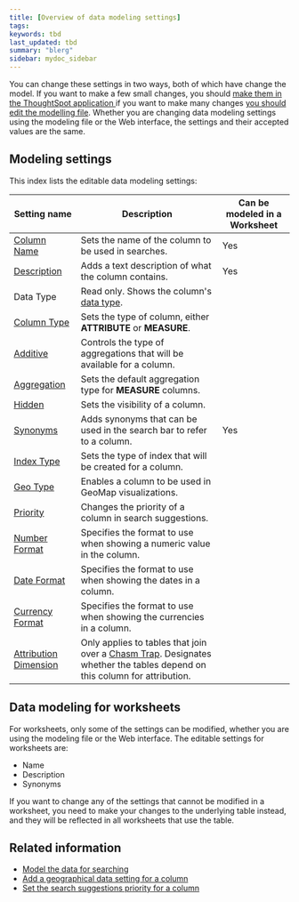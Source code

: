 ```yaml
---
title: [Overview of data modeling settings]
tags:
keywords: tbd
last_updated: tbd
summary: "blerg"
sidebar: mydoc_sidebar
---
```


You can change these settings in two ways, both of which have change the model. If you want to make a few small changes, you should [make them in the ThoughtSpot application ](/pages/admin/data_modeling/model_data_in_UI.html) if you want to make many changes [you should edit the modelling file](/pages/admin/data_modeling/edit_model_file.html#). Whether you are changing data modeling settings using the modeling file or the Web interface, the settings and their accepted values are the same.

## Modeling settings

This index lists the editable data modeling settings:

|Setting name|Description|Can be modeled in a Worksheet|
|------------|-----------|-----------------------------|
|[Column Name](change_column_basics.html#change-the-column-name#)|Sets the name of the column to be used in searches.|Yes|
|[Description](change_column_basics.html#change-column-description)|Adds a text description of what the column contains.|Yes|
|Data Type|Read only. Shows the column's [data type](../loading/datatypes.html#).| |
|[Column Type](change_column_basics.html#change-column-type)|Sets the type of column, either **ATTRIBUTE** or **MEASURE**.| |
|[Additive](change_aggreg_additive.html#)|Controls the type of aggregations that will be available for a column.| |
|[Aggregation](change_aggreg_additive.html#)|Sets the default aggregation type for **MEASURE** columns.| |
|[Hidden](change_visibility_synonym.html#)|Sets the visibility of a column.| |
|[Synonyms](change_visibility_synonym.html#)|Adds synonyms that can be used in the search bar to refer to a column.|Yes|
|[Index Type](change_index.html#)|Sets the type of index that will be created for a column.| |
|[Geo Type](model_geo_data.html#)|Enables a column to be used in GeoMap visualizations.| |
|[Priority](change_column_priority.html#)|Changes the priority of a column in search suggestions.| |
|[Number Format](set_format_pattern_numbers.html#)|Specifies the format to use when showing a numeric value in the column.| |
|[Date Format](set_format_pattern_numbers.html#date-format)|Specifies the format to use when showing the dates in a column.| |
|[Currency Format](set_format_pattern_numbers.html#set-currency-format)|Specifies the format to use when showing the currencies in a column.| |
|[Attribution Dimension](attributable_dimension.html#)|Only applies to tables that join over a [Chasm Trap](../loading/chasm_trap.html#). Designates whether the tables depend on this column for attribution.| |

## Data modeling for worksheets

For worksheets, only some of the settings can be modified, whether you are using the modeling file or the Web interface. The editable settings for worksheets are:

-   Name
-   Description
-   Synonyms

If you want to change any of the settings that cannot be modified in a worksheet, you need to make your changes to the underlying table instead, and they will be reflected in all worksheets that use the table.

## Related information  

- [Model the data for searching](semantic_modeling.html#)
- [Add a geographical data setting for a column](/pages/admin/data_modeling/model_geo_data.html)  
- [Set the search suggestions priority for a column](/pages/admin/data_modeling/change_column_priority.html)  
